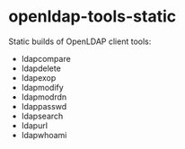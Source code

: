 # openldap-tools-static
Static builds of OpenLDAP client tools:

- ldapcompare
- ldapdelete
- ldapexop
- ldapmodify
- ldapmodrdn
- ldappasswd
- ldapsearch
- ldapurl
- ldapwhoami
